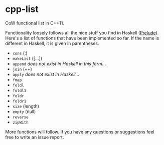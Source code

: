 # cpp-list
CoW functional list in C++11.

Functionality loosely follows all the nice stuff you find in Haskell ([Prelude](http://hackage.haskell.org/package/base-4.7.0.2/docs/Prelude.html)). Here's a list of functions that have been implemented so far. If the name is different in Haskell, it is given in parentheses.

 * `cons` (:)
 * `makeList` ([...])
 * `append` _does not exist in Haskell in this form..._
 * `join` (++)
 * `apply` _does not exist in Haskell..._
 * `fmap`
 * `foldl`
 * `foldl1`
 * `foldr`
 * `foldr1`
 * `size` (length)
 * `empty` (null)
 * `reverse`
 * `zipWith`

 More functions will follow. If you have any questions or suggestions feel free to write an issue report.
